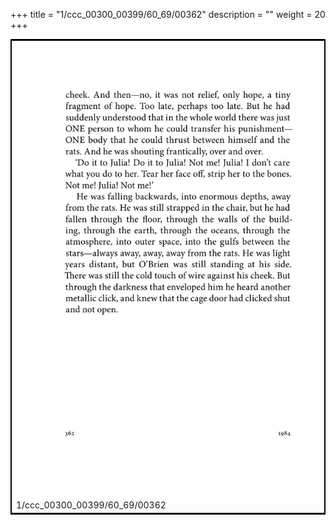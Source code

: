 +++
title = "1/ccc_00300_00399/60_69/00362"
description = ""
weight = 20
+++

<table style="border:2px solid black;max-width:800px;max-height:800px;" 
><tr><td>
<img class="center-fit-jpg"
src="/jpg_/out_jpg_1984__362.jpg">
1/ccc_00300_00399/60_69/00362
</img></td></tr></table>
